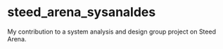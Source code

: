 # steed_arena_sysanaldes
My contribution to a system analysis and design group project on Steed Arena.
